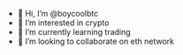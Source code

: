 - 👋 Hi, I’m @boycoolbtc
- 👀 I’m interested in crypto
- 🌱 I’m currently learning trading
- 💞️ I’m looking to collaborate on eth network

<!---
boycoolbtc/boycoolbtc is a ✨ special ✨ repository because its `README.md` (this file) appears on your GitHub profile.
You can click the Preview link to take a look at your changes.
--->
